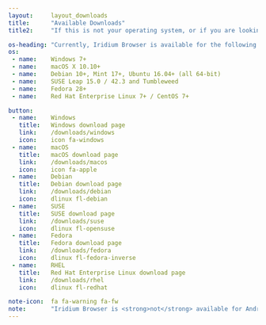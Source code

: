 ```yaml
---
layout:		layout_downloads
title:		"Available Downloads"
title2:		"If this is not your operating system, or if you are looking for a different platform, please choose from the following:"

os-heading:	"Currently, Iridium Browser is available for the following operating systems:"
os:
 - name:	Windows 7+
 - name:	macOS X 10.10+
 - name:	Debian 10+, Mint 17+, Ubuntu 16.04+ (all 64-bit)
 - name:	SUSE Leap 15.0 / 42.3 and Tumbleweed
 - name:	Fedora 28+
 - name:	Red Hat Enterprise Linux 7+ / CentOS 7+

button: 
 - name:	Windows
   title:	Windows download page
   link:	/downloads/windows
   icon:	icon fa-windows
 - name:	macOS
   title:	macOS download page
   link:	/downloads/macos
   icon:	icon fa-apple
 - name:	Debian
   title:	Debian download page
   link:	/downloads/debian
   icon:	dlinux fl-debian
 - name:	SUSE
   title:	SUSE download page
   link:	/downloads/suse
   icon:	dlinux fl-opensuse
 - name:	Fedora
   title:	Fedora download page
   link:	/downloads/fedora
   icon:	dlinux fl-fedora-inverse
 - name:	RHEL
   title:	Red Hat Enterprise Linux download page
   link:	/downloads/rhel
   icon:	dlinux fl-redhat

note-icon:	fa fa-warning fa-fw
note:		"Iridium Browser is <strong>not</strong> available for Android, iOS, Windows Mobile or any other mobile operating system!"
---
```

